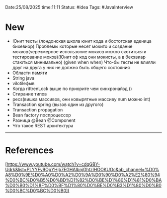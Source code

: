 Date:25/08/2025 time:11:11
Status: #idea
Tags: #JavaInterview 

# New

- Юнит тесты (лондонская школа юнит кода и бостотская еденица бихевиор)
  Проблемы которые несет мокито и создание мокков(черезмерное использоние мокков можно скотиться к тестирование моков)(Юнит оф код они мокисты, а в бехэвиар стаються минимально) (given when when)
  Что-бы тесты не влияли друг на друга у них не должно быть общего состояния 
- Области памяти 
- String java
- vilotileфыв
- Когда rittrenLock выше по приорите чем синхронайзд ()
- Стирание типов 
- pecs(вишка массивов, они ковырятные массиву num можно int)
- Transaction spring (вызов один из другого)
- Transaction propagation
- Bean factory поспроцессор
- Разница @Bean @Component
- Что такое REST архитектура












---
# References
[https://www.youtube.com/watch?v=cdqGBY-Udrk&list=PLYYFv9OgYHjb7EGHAlbnjGhtzIHOOKUOc&ab_channel=%D0%A8%D0%9E%D0%A0%D0%A2%D0%9A%D0%90%D0%A2%E2%80%94%D0%BC%D0%B5%D0%BD%D1%82%D0%BE%D1%80%D1%81%D0%BA%D0%B0%D1%8F%D0%BF%D1%80%D0%BE%D0%B3%D1%80%D0%B0%D0%BC%D0%BC%D0%B0](

